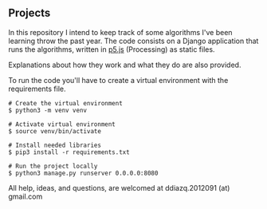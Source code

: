 ## Projects

In this repository I intend to keep track of some algorithms I've been learning throw the past year.
The code consists on a Django application that runs the algorithms, written in [p5.js](https://p5js.org/) (Processing) as static files.

Explanations about how they work and what they do are also provided.


To run the code you'll have to create a virtual environment with the requirements file.

```
# Create the virtual environment
$ python3 -m venv venv

# Activate virtual environment
$ source venv/bin/activate

# Install needed libraries
$ pip3 install -r requirements.txt

# Run the project locally
$ python3 manage.py runserver 0.0.0.0:8080

```


All help, ideas, and questions, are welcomed at ddiazq.2012091 (at) gmail.com
